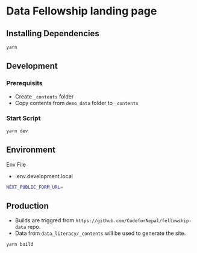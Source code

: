 # Data Fellowship landing page

## Installing Dependencies

```bash
yarn
```

## Development

### Prerequisits

- Create `_contents` folder
- Copy contents from `demo_data` folder to `_contents`

### Start Script

```bash
yarn dev
```

## Environment

Env File

- .env.development.local

```bash
NEXT_PUBLIC_FORM_URL=
```

## Production

- Builds are triggred from `https://github.com/CodeforNepal/fellowship-data` repo.
- Data from `data_literacy/_contents` will be used to generate the site.

```bash
yarn build
```
